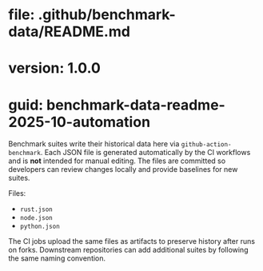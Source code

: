 # file: .github/benchmark-data/README.md

# version: 1.0.0

# guid: benchmark-data-readme-2025-10-automation

Benchmark suites write their historical data here via `github-action-benchmark`. Each JSON file is
generated automatically by the CI workflows and is **not** intended for manual editing. The files
are committed so developers can review changes locally and provide baselines for new suites.

Files:

- `rust.json`
- `node.json`
- `python.json`

The CI jobs upload the same files as artifacts to preserve history after runs on forks. Downstream
repositories can add additional suites by following the same naming convention.
